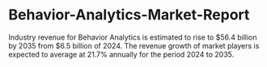 # Behavior-Analytics-Market-Report
Industry revenue for Behavior Analytics is estimated to rise to $56.4 billion by 2035 from $6.5 billion of 2024. The revenue growth of market players is expected to average at 21.7% annually for the period 2024 to 2035.

